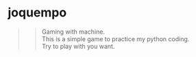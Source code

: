 <html>
<head>
</head>
<body style= "background-color:ligthblue">

# joquempo
>> Gaming with machine.<br>
  >> This is a simple game to practice my python coding.</br>
>> Try to play with you want.<br>

</body>
</html>
